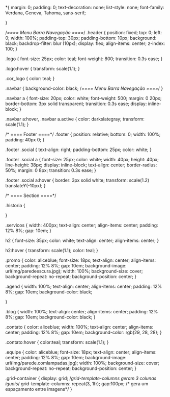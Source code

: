 *{
    margin: 0;
    padding: 0;
    text-decoration: none;
    list-style: none;
    font-family: Verdana, Geneva, Tahoma, sans-serif;
   
}

/*==== Menu Barra Navegação ====*/
.header {
    position: fixed;
    top: 0;
    left: 0;
    width: 100%;
    padding-top: 30px;
    padding-bottom: 10px;
    background: black;
    backdrop-filter: blur (10px);
    display: flex;
    align-items: center;
    z-index: 100;
}

.logo {
    font-size: 25px;
    color: teal;
    font-weight: 800;
    transition: 0.3s ease;
}

.logo:hover {
    transform: scale(1.1);
}

.cor_logo {
    color: teal;
}

.navbar {
    background-color: black; /*==== Menu Barra Navegação ====*/
}

.navbar a {
    font-size: 20px;
    color: white;
    font-weight: 500;
    margin: 0 20px;
    border-bottom: 3px solid transparent;
    transition: 0.3s ease;
    display: inline-block;
}

.navbar a:hover, .navbar a.active {
    color: darkslategray;
  transform: scale(1.1);
}

/* ==== Footer ====*/
.footer {
    position: relative;
    bottom: 0;
    width: 100%;
    padding: 40px 0;
}

.footer .social {
    text-align: right;
    padding-bottom: 25px;
    color: white;
}

.footer .social a {
    font-size: 25px;
    color: white;
    width: 40px;
    height: 40px;
    line-height: 38px;
    display: inline-block;
    text-align: center;
    border-radius: 50%;
    margin: 0 8px;
    transition: 0.3s ease;
}

.footer .social a:hover {
    border: 3px solid white;
    transform: scale(1.2) translateY(-10px);
}

/* ==== Section ====*/

.historia {
   
}
    
.servicos {
    width: 400px;
    text-align: center;
    align-items: center;
    padding: 12% 8%;
    gap: 10em;
}

h2 {
    font-size: 35px;
    color: white;
    text-align: center;
    align-items: center;
}

h2:hover {
    transform: scale(1.1);
    color: teal;
}

.promo {
    color: aliceblue;
    font-size: 18px;
    text-align: center;
    align-items: center;
    padding: 12% 8%;
    gap: 10em;
    background-image: url(img/paredeescura.jpg);
    width: 100%;
    background-size: cover;
    background-repeat: no-repeat;
    background-position: center;
}

.agend {
    width: 100%;
    text-align: center;
    align-items: center;
    padding: 12% 8%;
    gap: 10em;
    background-color: black;
    
}

.blog {
    width: 100%;
    text-align: center;
    align-items: center;
    padding: 12% 8%;
    gap: 10em;
    background-color: black;
}

.contato {
    color: aliceblue;
    width: 100%;
    text-align: center;
    align-items: center;
    padding: 12% 8%;
    gap: 10em;
    background-color: rgb(29, 28, 28);
}

.contato:hover {
    color:teal;
    transform: scale(1.1);
}

.equipe {
    color: aliceblue;
    font-size: 18px;
    text-align: center;
    align-items: center;
    padding: 12% 8%;
    gap: 10em;
    background-image: url(img/parede.comlampadas.jpg);
    width: 100%;
    background-size: cover;
    background-repeat: no-repeat;
    background-position: center;
}

.grid-container {
    display: grid;
    /*grid-template-columns geram 3 colunas iguais*/
    grid-template-columns: repeat(3, 1fr);
    gap:100px; /* gera um espaçamento entre imagens*/
}


